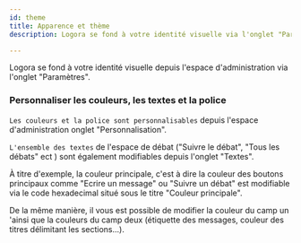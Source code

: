 ```yaml
---
id: theme
title: Apparence et thème
description: Logora se fond à votre identité visuelle via l'onglet "Paramètres".

---
```


Logora se fond à votre identité visuelle depuis l'espace d'administration via l'onglet "Paramètres".


### Personnaliser les couleurs, les textes et la police


`Les couleurs et la police sont personnalisables` depuis l'espace d'administration onglet "Personnalisation".

`L'ensemble des textes` de l'espace de débat ("Suivre le débat", "Tous les débats" ect ) sont également modifiables depuis l'onglet "Textes".

À titre d'exemple, la couleur principale, c'est à dire la couleur des boutons principaux comme "Ecrire un message" ou "Suivre un débat" est modifiable via le code hexadecimal situé sous le titre "Couleur principale".

De la même manière, il vous est possible de modifier la couleur du camp un 'ainsi que la couleurs du camp deux (étiquette des messages, couleur des titres délimitant les sections...).
